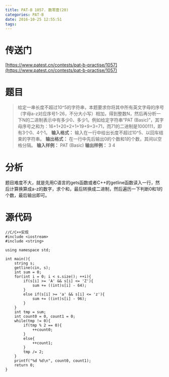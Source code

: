 ```yaml
---
title: PAT-B 1057. 数零壹(20)
categories: PAT-B
date: 2016-10-25 12:55:51
tags:
---
```

# 传送门
[https://www.patest.cn/contests/pat-b-practise/1057](https://www.patest.cn/contests/pat-b-practise/1057)
<!--more-->
# 题目
> 给定一串长度不超过10^5的字符串，本题要求你将其中所有英文字母的序号（字母a-z对应序号1-26，不分大小写）相加，得到整数N，然后再分析一下N的二进制表示中有多少0、多少1。例如给定字符串“PAT (Basic)”，其字母序号之和为：16+1+20+2+1+19+9+3=71，而71的二进制是1000111，即有3个0、4个1。
**输入格式：**
输入在一行中给出长度不超过10^5、以回车结束的字符串。
**输出格式：**
在一行中先后输出0的个数和1的个数，其间以空格分隔。
**输入样例：**
PAT (Basic)
**输出样例：**
3 4

# 分析
题目难度不大，就是先用C语言的gets函数或者C++的getline函数读入一行，然后计算换算成a-z的数字，求个和，最后转换成二进制，然后遍历一下判断0和1的个数，最后输出即可。

# 源代码

	//C/C++实现
	#include <iostream>
	#include <string>

	using namespace std;

	int main(){
		string s;
		getline(cin, s);
		int sum = 0;
		for(int i = 0; i < s.size(); ++i){
			if(s[i] >= 'A' && s[i] <= 'Z'){
				sum += ((int)s[i] - 64);
			}
			else if(s[i] >= 'a' && s[i] <= 'z'){
				sum += ((int)s[i] - 96);
			}
		}
		int tmp = sum;
		int count0 = 0, count1 = 0;
		while(tmp != 0){
			if(tmp % 2 == 0){
				++count0;
			}
			else{
				++count1;
			}
			tmp /= 2;
		}
		printf("%d %d\n", count0, count1);
		return 0;
	}